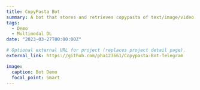 ```yaml
---
title: CopyPasta Bot
summary: A bot that stores and retrieves copypasta of text/image/video in Telegram and Discord.
tags:
  - Demo
  - Multimodal DL
date: "2023-03-27T00:00:00Z"

# Optional external URL for project (replaces project detail page).
external_link: https://github.com/pha123661/Copypasta-Bot-Telegram

image:
  caption: Bot Demo
  focal_point: Smart
---
```

